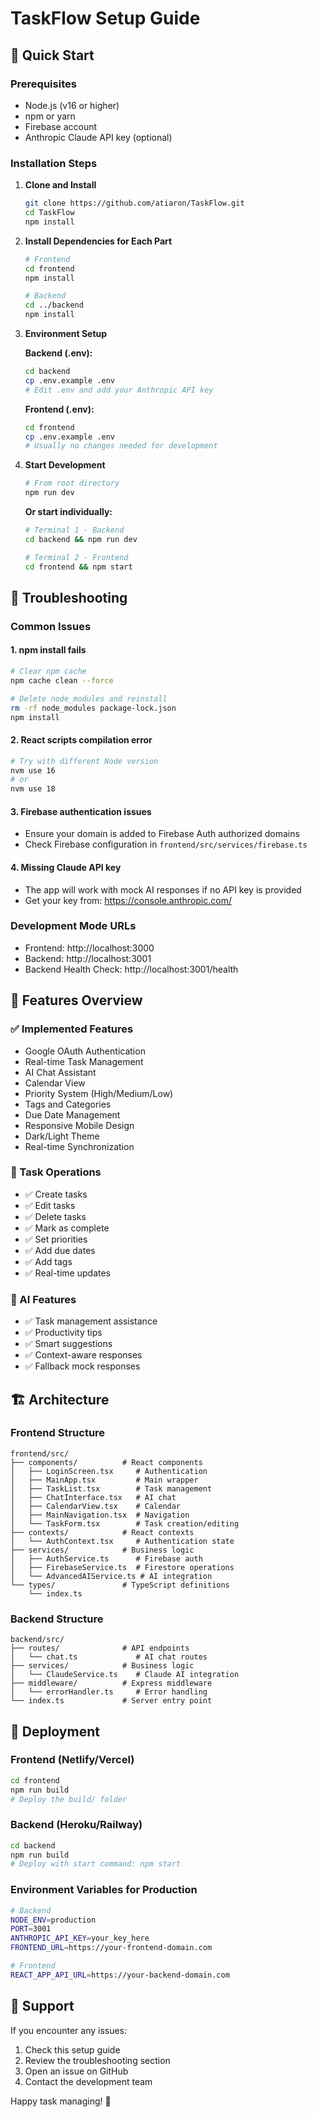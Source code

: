 # TaskFlow Setup Guide

## 🚀 Quick Start

### Prerequisites
- Node.js (v16 or higher)
- npm or yarn
- Firebase account
- Anthropic Claude API key (optional)

### Installation Steps

1. **Clone and Install**
   ```bash
   git clone https://github.com/atiaron/TaskFlow.git
   cd TaskFlow
   npm install
   ```

2. **Install Dependencies for Each Part**
   ```bash
   # Frontend
   cd frontend
   npm install
   
   # Backend
   cd ../backend
   npm install
   ```

3. **Environment Setup**
   
   **Backend (.env):**
   ```bash
   cd backend
   cp .env.example .env
   # Edit .env and add your Anthropic API key
   ```
   
   **Frontend (.env):**
   ```bash
   cd frontend
   cp .env.example .env
   # Usually no changes needed for development
   ```

4. **Start Development**
   ```bash
   # From root directory
   npm run dev
   ```
   
   **Or start individually:**
   ```bash
   # Terminal 1 - Backend
   cd backend && npm run dev
   
   # Terminal 2 - Frontend
   cd frontend && npm start
   ```

## 🔧 Troubleshooting

### Common Issues

#### 1. npm install fails
```bash
# Clear npm cache
npm cache clean --force

# Delete node_modules and reinstall
rm -rf node_modules package-lock.json
npm install
```

#### 2. React scripts compilation error
```bash
# Try with different Node version
nvm use 16
# or
nvm use 18
```

#### 3. Firebase authentication issues
- Ensure your domain is added to Firebase Auth authorized domains
- Check Firebase configuration in `frontend/src/services/firebase.ts`

#### 4. Missing Claude API key
- The app will work with mock AI responses if no API key is provided
- Get your key from: https://console.anthropic.com/

### Development Mode URLs
- Frontend: http://localhost:3000
- Backend: http://localhost:3001
- Backend Health Check: http://localhost:3001/health

## 📱 Features Overview

### ✅ Implemented Features
- Google OAuth Authentication
- Real-time Task Management
- AI Chat Assistant
- Calendar View
- Priority System (High/Medium/Low)
- Tags and Categories
- Due Date Management
- Responsive Mobile Design
- Dark/Light Theme
- Real-time Synchronization

### 🔄 Task Operations
- ✅ Create tasks
- ✅ Edit tasks
- ✅ Delete tasks
- ✅ Mark as complete
- ✅ Set priorities
- ✅ Add due dates
- ✅ Add tags
- ✅ Real-time updates

### 🤖 AI Features
- ✅ Task management assistance
- ✅ Productivity tips
- ✅ Smart suggestions
- ✅ Context-aware responses
- ✅ Fallback mock responses

## 🏗️ Architecture

### Frontend Structure
```
frontend/src/
├── components/          # React components
│   ├── LoginScreen.tsx     # Authentication
│   ├── MainApp.tsx         # Main wrapper
│   ├── TaskList.tsx        # Task management
│   ├── ChatInterface.tsx   # AI chat
│   ├── CalendarView.tsx    # Calendar
│   ├── MainNavigation.tsx  # Navigation
│   └── TaskForm.tsx        # Task creation/editing
├── contexts/            # React contexts
│   └── AuthContext.tsx     # Authentication state
├── services/            # Business logic
│   ├── AuthService.ts      # Firebase auth
│   ├── FirebaseService.ts  # Firestore operations
│   └── AdvancedAIService.ts # AI integration
└── types/               # TypeScript definitions
    └── index.ts
```

### Backend Structure
```
backend/src/
├── routes/              # API endpoints
│   └── chat.ts             # AI chat routes
├── services/            # Business logic
│   └── ClaudeService.ts    # Claude AI integration
├── middleware/          # Express middleware
│   └── errorHandler.ts     # Error handling
└── index.ts             # Server entry point
```

## 🚀 Deployment

### Frontend (Netlify/Vercel)
```bash
cd frontend
npm run build
# Deploy the build/ folder
```

### Backend (Heroku/Railway)
```bash
cd backend
npm run build
# Deploy with start command: npm start
```

### Environment Variables for Production
```bash
# Backend
NODE_ENV=production
PORT=3001
ANTHROPIC_API_KEY=your_key_here
FRONTEND_URL=https://your-frontend-domain.com

# Frontend
REACT_APP_API_URL=https://your-backend-domain.com
```

## 📧 Support

If you encounter any issues:
1. Check this setup guide
2. Review the troubleshooting section
3. Open an issue on GitHub
4. Contact the development team

Happy task managing! 🎯